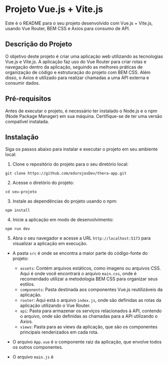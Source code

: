 # Projeto Vue.js + Vite.js

Este é o README para o seu projeto desenvolvido com Vue.js + Vite.js, usando Vue Router, BEM CSS e Axios para consumo de API.

## Descrição do Projeto

O objetivo deste projeto é criar uma aplicação web utilizando as tecnologias Vue.js e Vite.js. A aplicação faz uso do Vue Router para criar rotas e navegação dentro da aplicação, seguindo as melhores práticas de organização de código e estruturação do projeto com BEM CSS. Além disso, o Axios é utilizado para realizar chamadas a uma API externa e consumir dados.

## Pré-requisitos

Antes de executar o projeto, é necessário ter instalado o Node.js e o npm (Node Package Manager) em sua máquina. Certifique-se de ter uma versão compatível instalada.

## Instalação

Siga os passos abaixo para instalar e executar o projeto em seu ambiente local:

1. Clone o repositório do projeto para o seu diretório local:

```
git clone https://github.com/edurojasDev/thera-app.git
```

2. Acesse o diretório do projeto:

```
cd seu-projeto
```

3. Instale as dependências do projeto usando o npm:

```
npm install
```

4. Inicie a aplicação em modo de desenvolvimento:

```
npm run dev
```

5. Abra o seu navegador e acesse a URL `http://localhost:5173` para visualizar a aplicação em execução.

- A pasta `src` é onde se encontra a maior parte do código-fonte do projeto:
  - `assets`: Contém arquivos estáticos, como imagens ou arquivos CSS. Aqui é onde você encontrará o arquivo `main.css`, onde é recomendado utilizar a metodologia BEM CSS para organizar seus estilos.
  - `components`: Pasta destinada aos componentes Vue.js reutilizáveis da aplicação.
  - `router`: Aqui está o arquivo `index.js`, onde são definidas as rotas da aplicação utilizando o Vue Router.
  - `api`: Pasta para armazenar os serviços relacionados à API, contendo o arquivo, onde são definidas as chamadas para a API utilizando o Axios.
  - `views`: Pasta para as views da aplicação, que são os componentes principais renderizados em cada rota.

- O arquivo `App.vue` é o componente raiz da aplicação, que envolve todos os outros componentes.

- O arquivo `main.js` é
